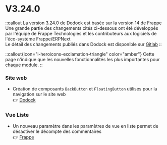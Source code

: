 # V3.24.0

::callout
La version 3.24.0 de Dodock est basée sur la version 14 de Frappe  
Une grande partie des changements cités ci-dessous ont été développés par l'équipe de Frappe Technologies et les contributeurs aux logiciels de l'éco-système Frappe/ERPNext  
Le détail des changements publiés dans Dodock est disponible sur [Gitlab](https://gitlab.com/dokos/dodock/-/releases/v3.24.0)
::

::callout{icon="i-heroicons-exclamation-triangle" color="amber"}
Cette page n'indique que les nouvelles fonctionnalités les plus importantes pour chaque module.
::

### Site web

- Création de composants `BackButton` et `FloatingButton` utilisés pour la navigation sur le site web  
:point_right: [Dodock](https://gitlab.com/dokos/dodock/-/merge_requests/72)


### Vue Liste

- Un nouveau paramètre dans les paramètres de vue en liste permet de désactiver le décompte des commentaires  
:point_right: [Frappe](https://github.com/frappe/frappe/pull/20039)
